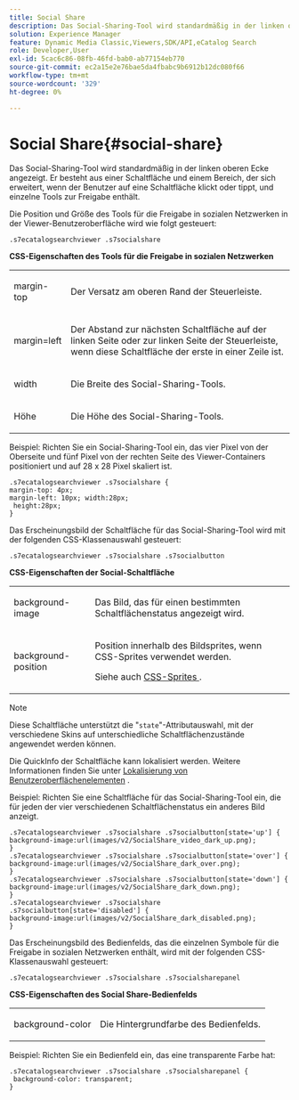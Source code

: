 ```yaml
---
title: Social Share
description: Das Social-Sharing-Tool wird standardmäßig in der linken oberen Ecke angezeigt. Er besteht aus einer Schaltfläche und einem Bereich, der sich erweitert, wenn der Benutzer auf eine Schaltfläche klickt oder tippt, und einzelne Tools zur Freigabe enthält.
solution: Experience Manager
feature: Dynamic Media Classic,Viewers,SDK/API,eCatalog Search
role: Developer,User
exl-id: 5cac6c86-08fb-46fd-bab0-ab77154eb770
source-git-commit: ec2a15e2e76bae5da4fbabc9b6912b12dc080f66
workflow-type: tm+mt
source-wordcount: '329'
ht-degree: 0%

---
```


# Social Share{#social-share}

Das Social-Sharing-Tool wird standardmäßig in der linken oberen Ecke angezeigt. Er besteht aus einer Schaltfläche und einem Bereich, der sich erweitert, wenn der Benutzer auf eine Schaltfläche klickt oder tippt, und einzelne Tools zur Freigabe enthält.

<!--<a id="section_061E550C1C1D4DB2BD663A898895B38C"></a>-->

Die Position und Größe des Tools für die Freigabe in sozialen Netzwerken in der Viewer-Benutzeroberfläche wird wie folgt gesteuert:

```
.s7ecatalogsearchviewer .s7socialshare
```

**CSS-Eigenschaften des Tools für die Freigabe in sozialen Netzwerken**

<table id="table_C48C56E696304C9BAFEE71BA9EA9A174"> 
 <tbody> 
  <tr> 
   <td colname="col1"> <p> <span class="codeph"> margin-top </span> </p> </td> 
   <td colname="col2"> <p> Der Versatz am oberen Rand der Steuerleiste. </p> </td> 
  </tr> 
  <tr> 
   <td colname="col1"> <p> <span class="codeph"> margin=left </span> </p> </td> 
   <td colname="col2"> <p> Der Abstand zur nächsten Schaltfläche auf der linken Seite oder zur linken Seite der Steuerleiste, wenn diese Schaltfläche der erste in einer Zeile ist. </p> </td> 
  </tr> 
  <tr> 
   <td colname="col1"> <p> <span class="codeph"> width </span> </p> </td> 
   <td colname="col2"> <p> Die Breite des Social-Sharing-Tools. </p> </td> 
  </tr> 
  <tr> 
   <td colname="col1"> <p> <span class="codeph"> Höhe </span> </p> </td> 
   <td colname="col2"> <p>Die Höhe des Social-Sharing-Tools. </p> </td> 
  </tr> 
 </tbody> 
</table>

Beispiel: Richten Sie ein Social-Sharing-Tool ein, das vier Pixel von der Oberseite und fünf Pixel von der rechten Seite des Viewer-Containers positioniert und auf 28 x 28 Pixel skaliert ist.

```
.s7ecatalogsearchviewer .s7socialshare { 
margin-top: 4px; 
margin-left: 10px; width:28px; 
 height:28px; 
}
```

Das Erscheinungsbild der Schaltfläche für das Social-Sharing-Tool wird mit der folgenden CSS-Klassenauswahl gesteuert:

```
.s7ecatalogsearchviewer .s7socialshare .s7socialbutton
```

**CSS-Eigenschaften der Social-Schaltfläche**

<table id="table_A18B6978EC304C378F5FE92DD44D138D"> 
 <tbody> 
  <tr> 
   <td colname="col1"> <p> <span class="codeph"> background-image </span> </p> </td> 
   <td colname="col2"> <p> Das Bild, das für einen bestimmten Schaltflächenstatus angezeigt wird. </p> </td> 
  </tr> 
  <tr> 
   <td colname="col1"> <p> <span class="codeph"> background-position </span> </p> </td> 
   <td colname="col2"> <p> Position innerhalb des Bildsprites, wenn CSS-Sprites verwendet werden. </p> <p>Siehe auch <a href="../../../c-html5-s7-aem-asset-viewers/c-html5-ecatsearch-viewer-about/c-html5-ecatsearch-viewer-customizingviewer/c-html5-ecatsearch-viewer-customizingviewer.md#section-9d570f95eb2443aca74c1b02f6e89aff" format="dita" scope="local"> CSS-Sprites </a>. </p> </td> 
  </tr> 
 </tbody> 
</table>

>[!NOTE]
>
>Diese Schaltfläche unterstützt die &quot;`state`&quot;-Attributauswahl, mit der verschiedene Skins auf unterschiedliche Schaltflächenzustände angewendet werden können.

Die QuickInfo der Schaltfläche kann lokalisiert werden. Weitere Informationen finden Sie unter [Lokalisierung von Benutzeroberflächenelementen](../../../c-html5-s7-aem-asset-viewers/c-html5-ecatsearch-viewer-about/c-html5-ecatsearch-viewer-localization.md#concept-cbfc39344c494eb7b9f6a272cff0cc74) .

Beispiel: Richten Sie eine Schaltfläche für das Social-Sharing-Tool ein, die für jeden der vier verschiedenen Schaltflächenstatus ein anderes Bild anzeigt.

```
.s7ecatalogsearchviewer .s7socialshare .s7socialbutton[state='up'] { 
background-image:url(images/v2/SocialShare_video_dark_up.png); 
} 
.s7ecatalogsearchviewer .s7socialshare .s7socialbutton[state='over'] { 
background-image:url(images/v2/SocialShare_dark_over.png); 
} 
.s7ecatalogsearchviewer .s7socialshare .s7socialbutton[state='down'] { 
background-image:url(images/v2/SocialShare_dark_down.png); 
} 
.s7ecatalogsearchviewer .s7socialshare .s7socialbutton[state='disabled'] { 
background-image:url(images/v2/SocialShare_dark_disabled.png); 
}
```

Das Erscheinungsbild des Bedienfelds, das die einzelnen Symbole für die Freigabe in sozialen Netzwerken enthält, wird mit der folgenden CSS-Klassenauswahl gesteuert:

```
.s7ecatalogsearchviewer .s7socialshare .s7socialsharepanel
```

**CSS-Eigenschaften des Social Share-Bedienfelds**

<table id="table_86E777A5851F47D6A49D966E24A9A6CD"> 
 <tbody> 
  <tr> 
   <td colname="col1"> <p> <span class="codeph"> background-color </span> </p> </td> 
   <td colname="col2"> <p>Die Hintergrundfarbe des Bedienfelds. </p> </td> 
  </tr> 
 </tbody> 
</table>

Beispiel: Richten Sie ein Bedienfeld ein, das eine transparente Farbe hat:

```
.s7ecatalogsearchviewer .s7socialshare .s7socialsharepanel { 
 background-color: transparent; 
}
```

